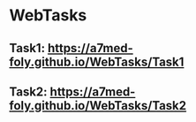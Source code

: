 # WebTasks
## Task1:  https://a7med-foly.github.io/WebTasks/Task1

## Task2:  https://a7med-foly.github.io/WebTasks/Task2
